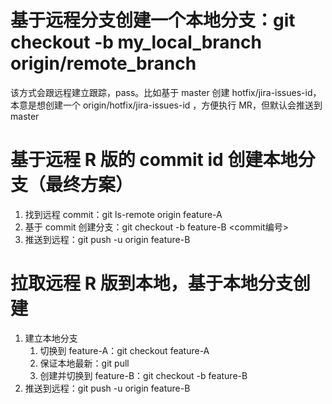 # 基于远程分支创建一个本地分支：git checkout -b my_local_branch origin/remote_branch

该方式会跟远程建立跟踪，pass。比如基于 master 创建 hotfix/jira-issues-id，本意是想创建一个 origin/hotfix/jira-issues-id ，方便执行 MR，但默认会推送到 master

# 基于远程 R 版的 commit id 创建本地分支（最终方案）

1. 找到远程 commit：git ls-remote origin feature-A
2. 基于 commit 创建分支：git checkout -b feature-B <commit编号>
3. 推送到远程：git push -u origin feature-B


# 拉取远程 R 版到本地，基于本地分支创建
 
1. 建立本地分支
   1. 切换到 feature-A：git checkout feature-A
   2. 保证本地最新：git pull
   3. 创建并切换到 feature-B：git checkout -b feature-B
2. 推送到远程：git push -u origin feature-B
